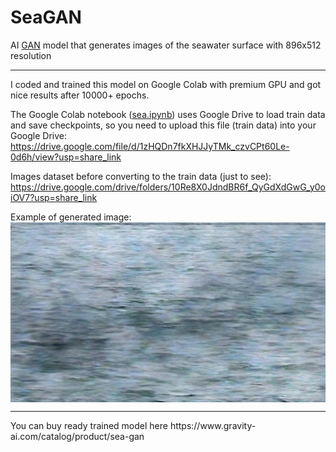 # SeaGAN
AI [GAN](https://en.wikipedia.org/wiki/Generative_adversarial_network) model that generates images of the seawater surface with 896x512 resolution
<hr>

I coded and trained this model on Google Colab with premium GPU and got nice results after 10000+ epochs.

The Google Colab notebook ([sea.ipynb](https://github.com/eugenee-k/SeaGAN/blob/main/sea.ipynb)) uses Google Drive to load train data and save checkpoints, so you need to upload this file (train data) into your Google Drive: https://drive.google.com/file/d/1zHQDn7fkXHJJyTMk_czvCPt60Le-0d6h/view?usp=share_link

Images dataset before converting to the train data (just to see): https://drive.google.com/drive/folders/10Re8X0JdndBR6f_QyGdXdGwG_y0oiOV7?usp=share_link

Example of generated image: <br>
<img src="https://github.com/eugenee-k/SeaGAN/blob/main/sample.jpg?raw=true" style="display: block; width: 575px">

<hr>
You can buy ready trained model here https://www.gravity-ai.com/catalog/product/sea-gan
